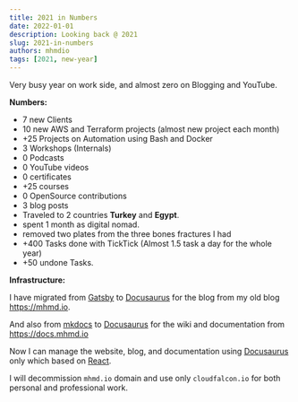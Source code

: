 ```yaml
---
title: 2021 in Numbers
date: 2022-01-01
description: Looking back @ 2021
slug: 2021-in-numbers
authors: mhmdio
tags: [2021, new-year]
---
```


Very busy year on work side, and almost zero on Blogging and YouTube.
<!--truncate-->

**Numbers:**

- 7 new Clients
- 10 new AWS and Terraform projects (almost new project each month)
- +25 Projects on Automation using Bash and Docker
- 3 Workshops (Internals)
- 0 Podcasts
- 0 YouTube videos
- 0 certificates
- +25 courses
- 0 OpenSource contributions
- 3 blog posts
- Traveled to 2 countries **Turkey** and **Egypt**.
- spent 1 month as digital nomad.
- removed two plates from the three bones fractures I had
- +400 Tasks done with TickTick (Almost 1.5 task a day for the whole year)
- +50 undone Tasks.

**Infrastructure:**

I have migrated from [Gatsby](https://www.gatsbyjs.com/) to [Docusaurus](https://docusaurus.io/) for the blog from my old blog <https://mhmd.io>.

And also from [mkdocs](https://www.mkdocs.org/) to [Docusaurus](https://docusaurus.io/) for the wiki and documentation from <https://docs.mhmd.io>

Now I can manage the website, blog, and documentation using [Docusaurus](https://docusaurus.io/) only which based on [React](https://reactjs.org/).

I will decommission `mhmd.io` domain and use only `cloudfalcon.io` for both personal and professional work.

